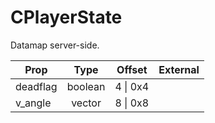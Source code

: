 # CPlayerState
Datamap server-side.

|Prop|Type|Offset|External|
|---|:-:|:-:|--:|
|deadflag|boolean|4 \| 0x4||
|v_angle|vector|8 \| 0x8||
